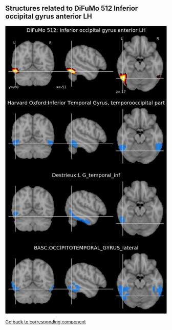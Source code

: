 


## Structures related to DiFuMo 512 Inferior occipital gyrus anterior LH

![349](349.jpg "Structures related to DiFuMo 512 Inferior occipital gyrus anterior LH")

[Go back to corresponding component](https://parietal-inria.github.io/DiFuMo/512/html/349.html)